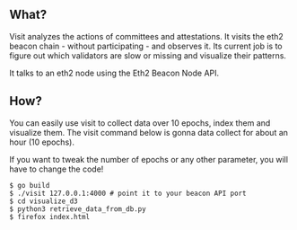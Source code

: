 ## What?

Visit analyzes the actions of committees and attestations. It visits the eth2
beacon chain - without participating - and observes it. Its current job is to
figure out which validators are slow or missing and visualize their patterns.

It talks to an eth2 node using the Eth2 Beacon Node API.

## How?

You can easily use visit to collect data over 10 epochs, index them and
visualize them. The visit command below is gonna data collect for about an hour
(10 epochs).

If you want to tweak the number of epochs or any other parameter, you will have
to change the code!

```
$ go build
$ ./visit 127.0.0.1:4000 # point it to your beacon API port
$ cd visualize_d3
$ python3 retrieve_data_from_db.py
$ firefox index.html
```
